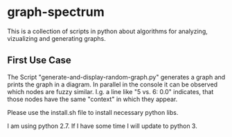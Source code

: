 # graph-spectrum
This is a collection of scripts in python about algorithms for analyzing, vizualizing and generating graphs. 

## First Use Case
The Script "generate-and-display-random-graph.py" generates a graph and prints the graph in a diagram. In parallel in the console it can be observed which nodes are fuzzy similar. I.g. a line like "5 vs. 6: 0.0" indicates, that those nodes have the same "context" in which they appear.

Please use the install.sh file to install necessary python libs.

I am using python 2.7. If I have some time I will update to python 3.

